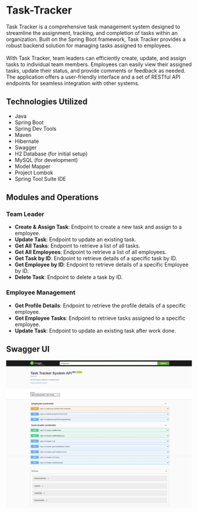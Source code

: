 # Task-Tracker
Task Tracker is a comprehensive task management system designed to streamline the assignment, tracking, and completion of tasks within an organization. Built on the Spring Boot framework, Task Tracker provides a robust backend solution for managing tasks assigned to employees.\
\
With Task Tracker, team leaders can efficiently create, update, and assign tasks to individual team members. Employees can easily view their assigned tasks, update their status, and provide comments or feedback as needed. The application offers a user-friendly interface and a set of RESTful API endpoints for seamless integration with other systems.

## Technologies Utilized  ## 
- Java
- Spring Boot
- Spring Dev Tools
- Maven
- Hibernate
- Swagger
- H2 Database (for initial setup)
- MySQL (for development)
- Model Mapper
- Project Lombok
- Spring Tool Suite IDE

## Modules and Operations

### Team Leader

- **Create & Assign Task**: Endpoint to create a new task and assign to a employee.
- **Update Task**: Endpoint to update an existing task.
- **Get All Tasks**: Endpoint to retrieve a list of all tasks.
- **Get All Employees**: Endpoint to retrieve a list of all employees.
- **Get Task by ID**: Endpoint to retrieve details of a specific task by ID.
- **Get Employee by ID**: Endpoint to retrieve details of a specific Employee by ID.
- **Delete Task**: Endpoint to delete a task by ID.

### Employee Management

- **Get Profile Details**: Endpoint to retrieve the profile details of a specific employee.
- **Get Employee Tasks**: Endpoint to retrieve tasks assigned to a specific employee.
- **Update Task**: Endpoint to update an existing task after work done.


## Swagger UI
![Swagger UI](Task.jpeg)
